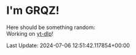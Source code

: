 # I'm GRQZ!
Here should be something random:  
Working on [yt-dlp](https://github.com/yt-dlp/yt-dlp)!


Last Update: 2024-07-06 12:51:42.117854+00:00
